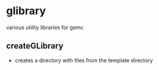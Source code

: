 # glibrary

various utility libraries for gemc

## createGLibrary

 - creates a directory with files from the template directory
